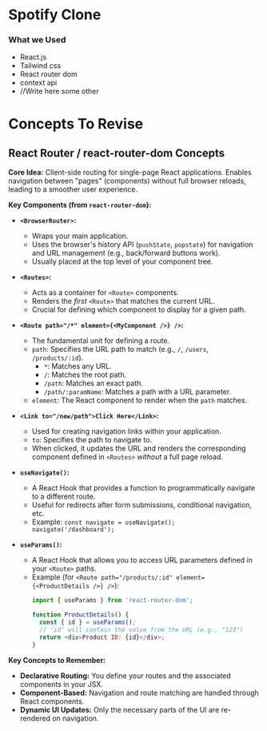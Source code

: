 # Spotify Clone

### What we Used 
- React.js
- Tailwind css
- React router dom
- context api
- //Write here some other

# Concepts To Revise
## React Router / react-router-dom Concepts

**Core Idea:** Client-side routing for single-page React applications. Enables navigation between "pages" (components) without full browser reloads, leading to a smoother user experience.

**Key Components (from `react-router-dom`):**

* **`<BrowserRouter>`:**
    * Wraps your main application.
    * Uses the browser's history API (`pushState`, `popstate`) for navigation and URL management (e.g., back/forward buttons work).
    * Usually placed at the top level of your component tree.

* **`<Routes>`:**
    * Acts as a container for `<Route>` components.
    * Renders the *first* `<Route>` that matches the current URL.
    * Crucial for defining which component to display for a given path.

* **`<Route path="/*" element={<MyComponent />} />`:**
    * The fundamental unit for defining a route.
    * `path`: Specifies the URL path to match (e.g., `/`, `/users`, `/products/:id`).
        * `*`: Matches any URL.
        * `/`: Matches the root path.
        * `/path`: Matches an exact path.
        * `/path/:paramName`: Matches a path with a URL parameter.
    * `element`: The React component to render when the `path` matches.

* **`<Link to="/new/path">Click Here</Link>`:**
    * Used for creating navigation links within your application.
    * `to`: Specifies the path to navigate to.
    * When clicked, it updates the URL and renders the corresponding component defined in `<Routes>` *without* a full page reload.

* **`useNavigate()`:**
    * A React Hook that provides a function to programmatically navigate to a different route.
    * Useful for redirects after form submissions, conditional navigation, etc.
    * Example: `const navigate = useNavigate(); navigate('/dashboard');`

* **`useParams()`:**
    * A React Hook that allows you to access URL parameters defined in your `<Route>` paths.
    * Example (for `<Route path="/products/:id" element={<ProductDetails />} />`):
        ```javascript
        import { useParams } from 'react-router-dom';

        function ProductDetails() {
          const { id } = useParams();
          // 'id' will contain the value from the URL (e.g., "123")
          return <div>Product ID: {id}</div>;
        }
        ```

**Key Concepts to Remember:**

* **Declarative Routing:** You define your routes and the associated components in your JSX.
* **Component-Based:** Navigation and route matching are handled through React components.
* **Dynamic UI Updates:** Only the necessary parts of the UI are re-rendered on navigation.